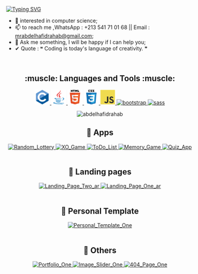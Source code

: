<a href="https://git.io/typing-svg"><img src="https://readme-typing-svg.herokuapp.com?font=Roboto&size=30&pause=60000&color=FFFFFF&center=true&width=900&lines=%F0%9F%91%8B+Hi%2C+I%E2%80%99m+%40AbdelhafidRahab+Web+Developer" alt="Typing SVG" /></a>

- 👀 interested in computer science;
- 📫 to reach me ,WhatsApp : +213 541 71 01 68 || Email : mrabdelhafidrahab@gmail.com;
- 💬 Ask me something, I will be happy if I can help you;
- &#10004; Quote : &#10077; Coding is today's language of creativity. &#10078;
<br>
<h2 align="center">:muscle: Languages and Tools :muscle:</h2>
<p align="center"> 

<a href="https://www.cprogramming.com/" target="_blank" rel="noreferrer"> 
  <img src="https://raw.githubusercontent.com/devicons/devicon/master/icons/c/c-original.svg" alt="c" width="40" height="40"/> 
</a> 

<a href="https://www.java.com" target="_blank" rel="noreferrer"> 
  <img src="https://raw.githubusercontent.com/devicons/devicon/master/icons/java/java-original.svg" alt="java" width="40" height="40"/> 
</a>

<a href="https://www.w3schools.com/html/" target="_blank" rel="noreferrer"> 
  <img src="https://raw.githubusercontent.com/devicons/devicon/master/icons/html5/html5-original-wordmark.svg" alt="html5" width="40" height="40"/> 
</a>

<a href="https://www.w3schools.com/css/" target="_blank" rel="noreferrer"> 
  <img src="https://raw.githubusercontent.com/devicons/devicon/master/icons/css3/css3-original-wordmark.svg" alt="css3" width="40" height="40"/> 
</a> 

<a href="https://developer.mozilla.org/en-US/docs/Web/JavaScript" target="_blank" rel="noreferrer">
  <img src="https://raw.githubusercontent.com/devicons/devicon/master/icons/javascript/javascript-original.svg" alt="javascript" width="40" height="40"/> 
</a>

<a href="https://getbootstrap.com/" target="_blank" rel="noreferrer">
  <img src="https://cdn.jsdelivr.net/gh/devicons/devicon/icons/bootstrap/bootstrap-original.svg" alt="bootstrap" width="40" height="40"/>
</a>

<a href="https://sass-lang.com/" target="_blank" rel="noreferrer">
  <img src="https://cdn.jsdelivr.net/gh/devicons/devicon/icons/sass/sass-original.svg" alt="sass" width="40" height="40"/>
</a>

</p>

<p align="center"><img src="https://github-readme-stats.vercel.app/api/top-langs/?username=AbdelhafidRahab&PAT_1langs_count=8)](https://github.com/anuraghazra/github-readme-stats" alt="abdelhafidrahab" width="350px"/></p>


<h2 align="center" >&#128204; Apps </h2>

<div align="center">

<a href="https://github.com/AbdelhafidRahab/Random_Lottery">
  <img src="https://github-readme-stats.vercel.app/api/pin/?username=AbdelhafidRahab&repo=Random_Lottery&PAT_1_show_icons=true&line_height=27&title_color=6aa6f8&text_color=8a919a&icon_color=6aa6f8&bg_color=22272e" alt="Random_Lottery" />
</a>

<a href="https://github.com/AbdelhafidRahab/XO_Game">
  <img src="https://github-readme-stats.vercel.app/api/pin/?username=AbdelhafidRahab&repo=XO_Game&PAT_1_show_icons=true&line_height=27&title_color=6aa6f8&text_color=8a919a&icon_color=6aa6f8&bg_color=22272e" alt="XO_Game" />
</a>

<a href="https://github.com/AbdelhafidRahab/ToDo_List">
  <img src="https://github-readme-stats.vercel.app/api/pin/?username=AbdelhafidRahab&repo=ToDo_List&PAT_1_show_icons=true&line_height=27&title_color=6aa6f8&text_color=8a919a&icon_color=6aa6f8&bg_color=22272e" alt="ToDo_List" />
</a>

<a href="https://github.com/AbdelhafidRahab/Memory_Game">
  <img src="https://github-readme-stats.vercel.app/api/pin/?username=AbdelhafidRahab&repo=Memory_Game&PAT_1_show_icons=true&line_height=27&title_color=6aa6f8&text_color=8a919a&icon_color=6aa6f8&bg_color=22272e" alt="Memory_Game" />
</a>

<a href="https://github.com/AbdelhafidRahab/Quiz_App">
  <img src="https://github-readme-stats.vercel.app/api/pin/?username=AbdelhafidRahab&repo=Quiz_App&PAT_1_show_icons=true&line_height=27&title_color=6aa6f8&text_color=8a919a&icon_color=6aa6f8&bg_color=22272e" alt="Quiz_App" />
</a>

</div>
<br>

<h2 align="center" >&#128204; Landing pages </h2>
<div align="center">

<a href="https://github.com/AbdelhafidRahab/Landing_Page_Two">
  <img src="https://github-readme-stats.vercel.app/api/pin/?username=AbdelhafidRahab&repo=Landing_Page_Two&_show_icons=true&line_height=27&title_color=6aa6f8&text_color=8a919a&icon_color=6aa6f8&bg_color=22272e" alt="Landing_Page_Two_ar" />
</a>

<a href="https://github.com/AbdelhafidRahab/Landing_Page_One">
  <img src="https://github-readme-stats.vercel.app/api/pin/?username=AbdelhafidRahab&repo=Landing_Page_One&_show_icons=true&line_height=27&title_color=6aa6f8&text_color=8a919a&icon_color=6aa6f8&bg_color=22272e" alt="Landing_Page_One_ar" />
</a>

</div>
<br>

<h2 align="center" >&#128204; Personal Template </h2>
<div align="center">

<a href="https://github.com/AbdelhafidRahab/Personal_Template_One">
  <img src="https://github-readme-stats.vercel.app/api/pin/?username=AbdelhafidRahab&repo=Personal_Template_One&_show_icons=true&line_height=27&title_color=6aa6f8&text_color=8a919a&icon_color=6aa6f8&bg_color=22272e" alt="Personal_Template_One" />
</a>



</div>
<br>

<h2 align="center" >&#128204; Others </h2>
<div align="center">

<a href="https://github.com/AbdelhafidRahab/Portfolio_One">
  <img src="https://github-readme-stats.vercel.app/api/pin/?username=AbdelhafidRahab&repo=Portfolio_One&_show_icons=true&line_height=27&title_color=6aa6f8&text_color=8a919a&icon_color=6aa6f8&bg_color=22272e" alt="Portfolio_One" />
</a>

<a href="https://github.com/AbdelhafidRahab/Image_Slider_One">
  <img src="https://github-readme-stats.vercel.app/api/pin/?username=AbdelhafidRahab&repo=Image_Slider_One&_show_icons=true&line_height=27&title_color=6aa6f8&text_color=8a919a&icon_color=6aa6f8&bg_color=22272e" alt="Image_Slider_One" />
</a>

<a href="https://github.com/AbdelhafidRahab/404_Page_One">
  <img src="https://github-readme-stats.vercel.app/api/pin/?username=AbdelhafidRahab&repo=404_Page_One&_show_icons=true&line_height=27&title_color=6aa6f8&text_color=8a919a&icon_color=6aa6f8&bg_color=22272e" alt="404_Page_One" />
</a>

</div>


<!---
  align="left" 
--->
